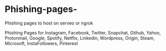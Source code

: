 # Phishing-pages-
Phishing pages to host on serveo or ngrok

Phishing Pages for Instagram, Facebook, Twitter, Snapchat, Github, Yahoo, Protonmail, Google, Spotify, Netflix, Linkedin, Wordpress, Origin, Steam, Microsoft, InstaFollowers, Pinterest
